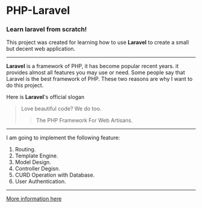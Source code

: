 # PHP-Laravel

### Learn laravel from scratch! ###

This project was created for learning how to use **Laravel** to create a small but decent web application.

---

**Laravel** is a framework of PHP, it has become popular recent years. it provides almost all features you may use or need.
Some people say that Laravel is the best framework of PHP. These two reasons are why I want to do this project.

Here is **Laravel**'s official slogan 

> Love beautiful code? We do too.
>> The PHP Framework For Web Artisans.

---

I am going to implement the following feature:
1. Routing.
2. Template Engine.
3. Model Design.
4. Controller Degisn.
5. CURD Operation with Database.
6. User Authentication.

---

[More information here](https://laravel.com/)
